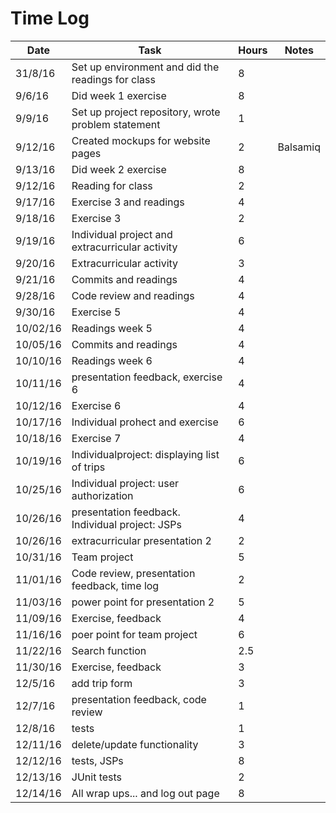 # Time Log

| Date | Task | Hours | Notes|
|------|------|-------|------|
| 31/8/16| Set up environment and did the readings for class| 8 | |
| 9/6/16| Did week 1 exercise| 8 | |
| 9/9/16| Set up project repository, wrote problem statement| 1 | |
| 9/12/16 | Created mockups for website pages  | 2  |Balsamiq   |
| 9/13/16 | Did week 2 exercise | 8  |   |
| 9/12/16 | Reading for class | 2  |  |
| 9/17/16 | Exercise 3 and readings | 4  |  |
| 9/18/16 | Exercise 3 | 2  |  |
| 9/19/16 | Individual project and extracurricular activity | 6  |  |
| 9/20/16 | Extracurricular activity | 3  |  |
| 9/21/16 | Commits and readings | 4  |  |
| 9/28/16 | Code review and readings | 4  |  |
| 9/30/16 | Exercise 5 | 4  |  |
| 10/02/16 | Readings week 5| 4  |  |
| 10/05/16 | Commits and readings | 4  |  |
| 10/10/16 | Readings week 6| 4  |  |
| 10/11/16 | presentation feedback, exercise 6 | 4  |  |
| 10/12/16 | Exercise 6| 4  |  |
| 10/17/16 | Individual prohect and exercise | 6  |  |
| 10/18/16 | Exercise 7| 4  |  |
| 10/19/16 | Individualproject: displaying list of trips | 6  |  |
| 10/25/16 | Individual project: user authorization| 6  |  |
| 10/26/16 | presentation feedback. Individual project: JSPs | 4  |  |
| 10/26/16 | extracurricular presentation 2 | 2  |  |
| 10/31/16 | Team project| 5 |  |
| 11/01/16 | Code review, presentation feedback, time log | 2  |  |
| 11/03/16 | power point for presentation 2 | 5  |  |
| 11/09/16 | Exercise, feedback| 4  |  |
| 11/16/16 | poer point for team project | 6  |  |
| 11/22/16 | Search function| 2.5 |  |
| 11/30/16 | Exercise, feedback| 3 |  |
| 12/5/16 | add trip form | 3  |  |
| 12/7/16 |  presentation feedback, code review | 1  |  |
| 12/8/16 |  tests | 1  |  |
| 12/11/16 | delete/update functionality| 3  |  |
| 12/12/16 | tests, JSPs | 8  |  |
| 12/13/16 | JUnit tests| 2 |  |
| 12/14/16 | All wrap ups...  and log out page | 8  |  |

